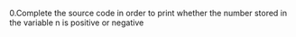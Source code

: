 0.Complete the source code in order to print whether the number stored in the variable n is positive or negative
